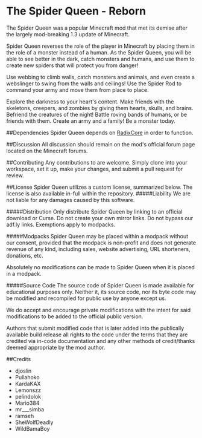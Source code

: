 The Spider Queen - Reborn
=========================

The Spider Queen was a popular Minecraft mod that met its demise after the largely mod-breaking 1.3 update of Minecraft.

Spider Queen reverses the role of the player in Minecraft by placing them in the role of a monster instead of a human. 
As the Spider Queen, you will be able to see better in the dark, catch monsters and humans, and use them to create new spiders that will protect you from danger! 

Use webbing to climb walls, catch monsters and animals, and even create a webslinger to swing from the walls and ceilings! 
Use the Spider Rod to command your army and move them from place to place.

Explore the darkness to your heart's content. Make friends with the skeletons, creepers, and zombies by giving them hearts, skulls, and brains. Befriend the creatures of the night!
Battle roving bands of humans, or be friends with them. Create an army and a family! Be a monster today.

##Dependencies
Spider Queen depends on [RadixCore](https://github.com/WildBamaBoy/radix-core) in order to function.

##Discussion
All discussion should remain on the mod's official forum page located on the Minecraft forums.

##Contributing
Any contributions to are welcome. Simply clone into your workspace, set it up, make your changes, and submit a pull request for review.

##License
Spider Queen utilizes a custom license, summarized below. The license is also available in-full within the repository.
#####Liability
We are not liable for any damages caused by this software.

#####Distribution
Only distribute Spider Queen by linking to an official download or Curse. Do not create your own mirror links. Do not bypass our adf.ly links. Exemptions apply to modpacks.

#####Modpacks
Spider Queen may be placed within a modpack without our consent, provided that the modpack is non-profit and does not generate revenue of any kind, including sales, website advertising, URL shorteners, donations, etc.

Absolutely no modifications can be made to Spider Queen when it is placed in a modpack.

#####Source Code
The source code of Spider Queen is made available for educational purposes only. Neither it, its source code, nor its byte code may be modified and recompiled for public use by anyone except us.

We do accept and encourage private modifications with the intent for said modifications to be added to the official public version.

Authors that submit modified code that is later added into the publically available build release all rights to the code under the terms that they are credited via in-code documentation and any other methods of credit/thanks deemed appropriate by the mod author.

##Credits
 - djoslin
 - Pullahoko
 - KardaKAX
 - Lemonszz
 - pelindolok
 - Mario384
 - mr___simba
 - ramseh
 - SheWolfDeadly
 - WildBamaBoy 
